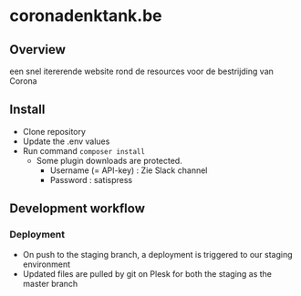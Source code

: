 # coronadenktank.be

## Overview

een snel itererende website rond de resources voor de bestrijding van Corona

## Install

* Clone repository
* Update the .env values
* Run command `composer install`
  * Some plugin downloads are protected.
    * Username (= API-key) : Zie Slack channel
    * Password : satispress 

## Development workflow
### Deployment
- On push to the staging branch, a deployment is triggered to our staging environment
- Updated files are pulled by git on Plesk for both the staging as the master branch 
